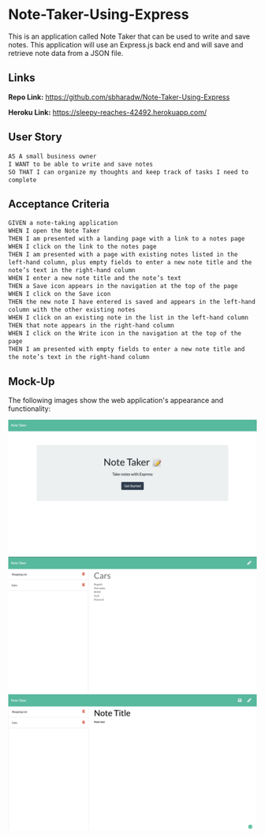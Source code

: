 # Note-Taker-Using-Express

This is an application called Note Taker that can be used to write and save notes. This application will use an Express.js back end and will save and retrieve note data from a JSON file.

## Links 

<b>Repo Link:</b> https://github.com/sbharadw/Note-Taker-Using-Express

<b>Heroku Link:</b> https://sleepy-reaches-42492.herokuapp.com/


## User Story

```
AS A small business owner
I WANT to be able to write and save notes
SO THAT I can organize my thoughts and keep track of tasks I need to complete
```

## Acceptance Criteria

```
GIVEN a note-taking application
WHEN I open the Note Taker
THEN I am presented with a landing page with a link to a notes page
WHEN I click on the link to the notes page
THEN I am presented with a page with existing notes listed in the left-hand column, plus empty fields to enter a new note title and the note’s text in the right-hand column
WHEN I enter a new note title and the note’s text
THEN a Save icon appears in the navigation at the top of the page
WHEN I click on the Save icon
THEN the new note I have entered is saved and appears in the left-hand column with the other existing notes
WHEN I click on an existing note in the list in the left-hand column
THEN that note appears in the right-hand column
WHEN I click on the Write icon in the navigation at the top of the page
THEN I am presented with empty fields to enter a new note title and the note’s text in the right-hand column
```


## Mock-Up

The following images show the web application's appearance and functionality: 

![mockup image](Images/image1.png)
![mockup image](Images/image2.png)
![mockup image](Images/image3.png)









